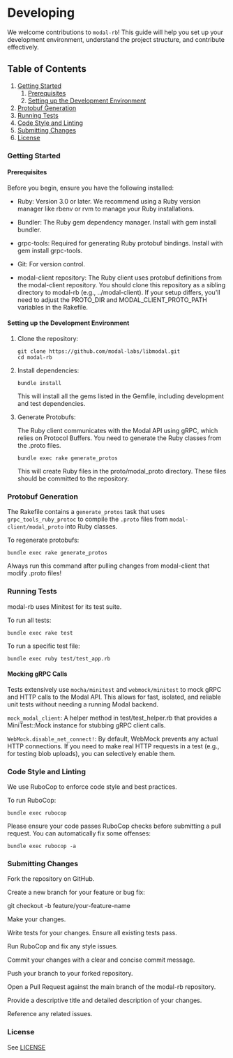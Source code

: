 # Developing

We welcome contributions to `modal-rb`! This guide will help you set up your development environment, understand the project structure, and contribute effectively.

## Table of Contents

1. [Getting Started](#getting-started)
    1. [Prerequisites](#prerequisites)
    1. [Setting up the Development Environment](#set)
1. [Protobuf Generation](protobuf-generation)
1. [Running Tests](running-tests)
1. [Code Style and Linting](code-style-and-linting)
1. [Submitting Changes](submitting-changes)
1. [License](license)

### Getting Started
#### Prerequisites

Before you begin, ensure you have the following installed:

- Ruby: Version 3.0 or later. We recommend using a Ruby version manager like rbenv or rvm to manage your Ruby installations.

- Bundler: The Ruby gem dependency manager. Install with gem install bundler.

- grpc-tools: Required for generating Ruby protobuf bindings. Install with gem install grpc-tools.

- Git: For version control.

- modal-client repository: The Ruby client uses protobuf definitions from the modal-client repository. You should clone this repository as a sibling directory to modal-rb (e.g., ../modal-client). If your setup differs, you'll need to adjust the PROTO_DIR and MODAL_CLIENT_PROTO_PATH variables in the Rakefile.

#### Setting up the Development Environment

1. Clone the repository:

    ```
    git clone https://github.com/modal-labs/libmodal.git
    cd modal-rb
    ```

1. Install dependencies:
    ```
    bundle install
    ```

    This will install all the gems listed in the Gemfile, including development and test dependencies.

1. Generate Protobufs:

    The Ruby client communicates with the Modal API using gRPC, which relies on Protocol Buffers. You need to generate the Ruby classes from the .proto files.

    ```
    bundle exec rake generate_protos
    ```

    This will create Ruby files in the proto/modal_proto directory. These files should be committed to the repository.

### Protobuf Generation
The Rakefile contains a `generate_protos` task that uses `grpc_tools_ruby_protoc` to compile the `.proto` files from `modal-client/modal_proto` into Ruby classes.

To regenerate protobufs:

```
bundle exec rake generate_protos
```

Always run this command after pulling changes from modal-client that modify .proto files!

### Running Tests

modal-rb uses Minitest for its test suite.

To run all tests:

```
bundle exec rake test
```

To run a specific test file:

```
bundle exec ruby test/test_app.rb
```

#### Mocking gRPC Calls

Tests extensively use `mocha/minitest` and `webmock/minitest` to mock gRPC and HTTP calls to the Modal API. This allows for fast, isolated, and reliable unit tests without needing a running Modal backend.

`mock_modal_client`: A helper method in test/test_helper.rb that provides a MiniTest::Mock instance for stubbing gRPC client calls.

`WebMock.disable_net_connect!`: By default, WebMock prevents any actual HTTP connections. If you need to make real HTTP requests in a test (e.g., for testing blob uploads), you can selectively enable them.

### Code Style and Linting
We use RuboCop to enforce code style and best practices.

To run RuboCop:

```
bundle exec rubocop
```

Please ensure your code passes RuboCop checks before submitting a pull request. You can automatically fix some offenses:

```
bundle exec rubocop -a
```

### Submitting Changes
Fork the repository on GitHub.

Create a new branch for your feature or bug fix:

git checkout -b feature/your-feature-name

Make your changes.

Write tests for your changes. Ensure all existing tests pass.

Run RuboCop and fix any style issues.

Commit your changes with a clear and concise commit message.

Push your branch to your forked repository.

Open a Pull Request against the main branch of the modal-rb repository.

Provide a descriptive title and detailed description of your changes.

Reference any related issues.

### License

See [LICENSE](../LICENSE)

